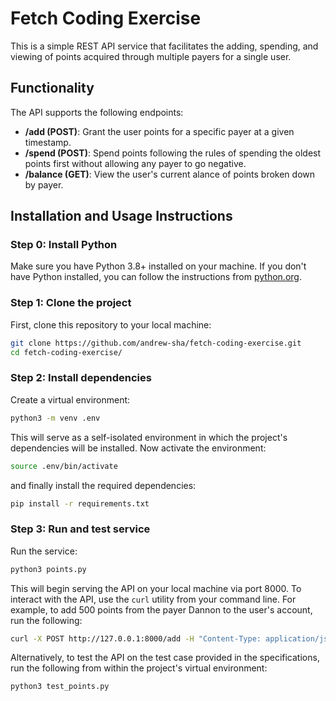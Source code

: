 # Fetch Coding Exercise

This is a simple REST API service that facilitates the adding, spending, and viewing of points acquired through multiple payers for a single user.

## Functionality

The API supports the following endpoints:
- **/add (POST)**: Grant the user points for a specific payer at a given timestamp.
- **/spend (POST)**: Spend points following the rules of spending the oldest points first without allowing any payer to go negative.
- **/balance (GET)**: View the user's current alance of points broken down by payer.


## Installation and Usage Instructions

### Step 0: Install Python

Make sure you have Python 3.8+ installed on your machine. If you don't have Python installed, you can follow the instructions from [python.org](https://www.python.org/downloads/).

### Step 1: Clone the project

First, clone this repository to your local machine:

```bash
git clone https://github.com/andrew-sha/fetch-coding-exercise.git
cd fetch-coding-exercise/
```

### Step 2: Install dependencies
Create a virtual environment:

```bash
python3 -m venv .env
```

This will serve as a self-isolated environment in which the project's dependencies will be installed. Now activate the environment:

```bash
source .env/bin/activate
```

and finally install the required dependencies:

```bash
pip install -r requirements.txt
```

### Step 3: Run and test service
Run the service:

```bash
python3 points.py
```

This will begin serving the API on your local machine via port 8000. To interact with the API, use the `curl` utility from your command line. For example, to add 500 points from the payer Dannon to the user's account, run the following:

```bash
curl -X POST http://127.0.0.1:8000/add -H "Content-Type: application/json" -d '{"payer": "DANNON", "points": 5000, "timestamp": "2022-10-31T14:00:00Z"}'
```

Alternatively, to test the API on the test case provided in the specifications, run the following from within the project's virtual environment:

```bash
python3 test_points.py
```

